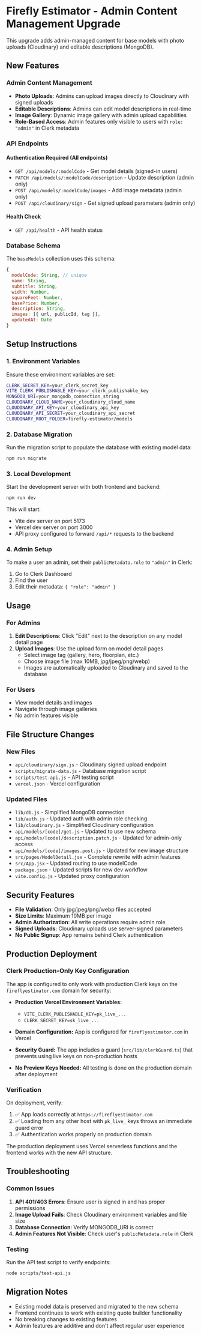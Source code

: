 # Firefly Estimator - Admin Content Management Upgrade

This upgrade adds admin-managed content for base models with photo uploads (Cloudinary) and editable descriptions (MongoDB).

## New Features

### Admin Content Management
- **Photo Uploads**: Admins can upload images directly to Cloudinary with signed uploads
- **Editable Descriptions**: Admins can edit model descriptions in real-time
- **Image Gallery**: Dynamic image gallery with admin upload capabilities
- **Role-Based Access**: Admin features only visible to users with `role: "admin"` in Clerk metadata

### API Endpoints

#### Authentication Required (All endpoints)
- `GET /api/models/:modelCode` - Get model details (signed-in users)
- `PATCH /api/models/:modelCode/description` - Update description (admin only)
- `POST /api/models/:modelCode/images` - Add image metadata (admin only)
- `POST /api/cloudinary/sign` - Get signed upload parameters (admin only)

#### Health Check
- `GET /api/health` - API health status

### Database Schema

The `baseModels` collection uses this schema:
```javascript
{
  modelCode: String, // unique
  name: String,
  subtitle: String,
  width: Number,
  squareFeet: Number,
  basePrice: Number,
  description: String,
  images: [{ url, publicId, tag }],
  updatedAt: Date
}
```

## Setup Instructions

### 1. Environment Variables
Ensure these environment variables are set:
```bash
CLERK_SECRET_KEY=your_clerk_secret_key
VITE_CLERK_PUBLISHABLE_KEY=your_clerk_publishable_key
MONGODB_URI=your_mongodb_connection_string
CLOUDINARY_CLOUD_NAME=your_cloudinary_cloud_name
CLOUDINARY_API_KEY=your_cloudinary_api_key
CLOUDINARY_API_SECRET=your_cloudinary_api_secret
CLOUDINARY_ROOT_FOLDER=firefly-estimator/models
```

### 2. Database Migration
Run the migration script to populate the database with existing model data:
```bash
npm run migrate
```

### 3. Local Development
Start the development server with both frontend and backend:
```bash
npm run dev
```

This will start:
- Vite dev server on port 5173
- Vercel dev server on port 3000
- API proxy configured to forward `/api/*` requests to the backend

### 4. Admin Setup
To make a user an admin, set their `publicMetadata.role` to `"admin"` in Clerk:
1. Go to Clerk Dashboard
2. Find the user
3. Edit their metadata: `{ "role": "admin" }`

## Usage

### For Admins
1. **Edit Descriptions**: Click "Edit" next to the description on any model detail page
2. **Upload Images**: Use the upload form on model detail pages
   - Select image tag (gallery, hero, floorplan, etc.)
   - Choose image file (max 10MB, jpg/jpeg/png/webp)
   - Images are automatically uploaded to Cloudinary and saved to the database

### For Users
- View model details and images
- Navigate through image galleries
- No admin features visible

## File Structure Changes

### New Files
- `api/cloudinary/sign.js` - Cloudinary signed upload endpoint
- `scripts/migrate-data.js` - Database migration script
- `scripts/test-api.js` - API testing script
- `vercel.json` - Vercel configuration

### Updated Files
- `lib/db.js` - Simplified MongoDB connection
- `lib/auth.js` - Updated auth with admin role checking
- `lib/cloudinary.js` - Simplified Cloudinary configuration
- `api/models/[code]/get.js` - Updated to use new schema
- `api/models/[code]/description.patch.js` - Updated for admin-only access
- `api/models/[code]/images.post.js` - Updated for new image structure
- `src/pages/ModelDetail.jsx` - Complete rewrite with admin features
- `src/App.jsx` - Updated routing to use modelCode
- `package.json` - Updated scripts for new dev workflow
- `vite.config.js` - Updated proxy configuration

## Security Features

- **File Validation**: Only jpg/jpeg/png/webp files accepted
- **Size Limits**: Maximum 10MB per image
- **Admin Authorization**: All write operations require admin role
- **Signed Uploads**: Cloudinary uploads use server-signed parameters
- **No Public Signup**: App remains behind Clerk authentication

## Production Deployment

### Clerk Production-Only Key Configuration

The app is configured to only work with production Clerk keys on the `fireflyestimator.com` domain for security:

- **Production Vercel Environment Variables:**
  - `VITE_CLERK_PUBLISHABLE_KEY=pk_live_...`
  - `CLERK_SECRET_KEY=sk_live_...`

- **Domain Configuration:** App is configured for `fireflyestimator.com` in Vercel

- **Security Guard:** The app includes a guard (`src/lib/clerkGuard.ts`) that prevents using live keys on non-production hosts

- **No Preview Keys Needed:** All testing is done on the production domain after deployment

### Verification

On deployment, verify:
1. ✅ App loads correctly at `https://fireflyestimator.com`
2. ✅ Loading from any other host with `pk_live_` keys throws an immediate guard error
3. ✅ Authentication works properly on production domain

The production deployment uses Vercel serverless functions and the frontend works with the new API structure.

## Troubleshooting

### Common Issues

1. **API 401/403 Errors**: Ensure user is signed in and has proper permissions
2. **Image Upload Fails**: Check Cloudinary environment variables and file size
3. **Database Connection**: Verify MONGODB_URI is correct
4. **Admin Features Not Visible**: Check user's `publicMetadata.role` in Clerk

### Testing
Run the API test script to verify endpoints:
```bash
node scripts/test-api.js
```

## Migration Notes

- Existing model data is preserved and migrated to the new schema
- Frontend continues to work with existing quote builder functionality
- No breaking changes to existing features
- Admin features are additive and don't affect regular user experience 